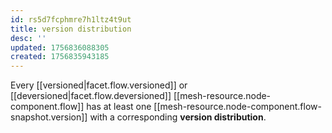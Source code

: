 ```yaml
---
id: rs5d7fcphmre7h1ltz4t9ut
title: version distribution
desc: ''
updated: 1756836088305
created: 1756835943185
---
```


Every [[versioned|facet.flow.versioned]] or [[deversioned|facet.flow.deversioned]] [[mesh-resource.node-component.flow]] has at least one [[mesh-resource.node-component.flow-snapshot.version]] with a corresponding **version distribution**. 
